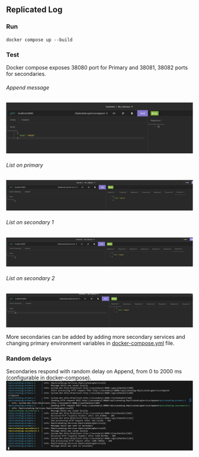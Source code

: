 ## Replicated Log

### Run
```
docker compose up --build
```

### Test
Docker compose exposes 38080 port for Primary and 38081, 38082 ports for secondaries.
###### Append message
![Append](screenshots/append.png)
###### List on primary
![List Primary](screenshots/list-primary.png)
###### List on secondary 1
![List Secondary 1](screenshots/list-secondary-1.png)
###### List on secondary 2
![List Secondary 2](screenshots/list-secondary-2.png)

More secondaries can be added by adding more secondary services and changing primary environment variables in [docker-compose.yml](./ReplicatedLog/docker-compose.yml) file.

### Random delays
Secondaries respond with random delay on Append, from 0 to 2000 ms (configurable in docker-compose).
![Logs](screenshots/logs.png)